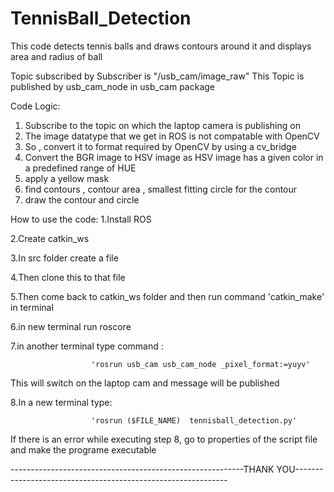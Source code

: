 # TennisBall_Detection
This code detects tennis balls and draws contours around it and displays area and radius of ball

Topic subscribed by Subscriber is "/usb_cam/image_raw"
This Topic is published by usb_cam_node in usb_cam package

Code Logic:
1) Subscribe to the topic on which the laptop camera is publishing on
2) The image datatype that we get in ROS is not compatable with OpenCV
3) So , convert it to format required by OpenCV by using a cv_bridge
4) Convert the BGR image to HSV image as HSV image has a given color in a predefined range of HUE
5) apply a yellow mask
6) find contours , contour area , smallest fitting circle for the contour
7) draw the contour and circle

How to use the code:
1.Install ROS

2.Create catkin_ws

3.In src folder create a file

4.Then clone this to that file

5.Then come back to catkin_ws folder and then run command 'catkin_make' in terminal

6.in new terminal run roscore

7.in another terminal type command :

                      'rosrun usb_cam usb_cam_node _pixel_format:=yuyv'
                      
  This will switch on the laptop cam and message will be published 

8.In a new terminal type:

                      'rosrun ($FILE_NAME)  tennisball_detection.py'
                      


If there is an error while executing step 8, go to properties of the script file and make the programe executable


----------------------------------------------------------THANK YOU-------------------------------------------------------------

